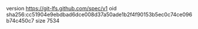 version https://git-lfs.github.com/spec/v1
oid sha256:cc51904e9ebdbad6dce008d37a50ade1b2f4f90153b5ec0c74ce096b74c450c7
size 7534
